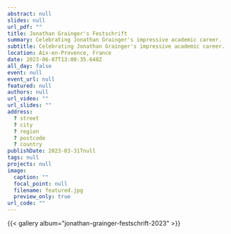 ```yaml
---
abstract: null
slides: null
url_pdf: ""
title: Jonathan Grainger's Festschrift
summary: Celebrating Jonathan Grainger's impressive academic career.
subtitle: Celebrating Jonathan Grainger's impressive academic career.
location: Aix-en-Provence, France
date: 2023-06-07T13:00:35.648Z
all_day: false
event: null
event_url: null
featured: null
authors: null
url_video: ""
url_slides: ""
address:
  ? street
  ? city
  ? region
  ? postcode
  ? country
publishDate: 2023-03-31Tnull
tags: null
projects: null
image:
  caption: ""
  focal_point: null
  filename: featured.jpg
  preview_only: true
url_code: ""
---
```


{{< gallery album="jonathan-grainger-festschrift-2023" >}}
